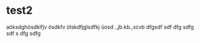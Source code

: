 # test2
aöksdghösdklfjv ösdkfv ölskdfjglsdfkj üosd
.,jb.kb.,xcvb
dfgsdf sdf
dfg sdfg sdf
s dfg sdfg 

